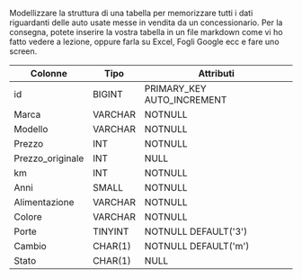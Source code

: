 Modellizzare la struttura di una tabella per memorizzare tutti i dati riguardanti delle auto usate messe in vendita da un concessionario.
Per la consegna, potete inserire la vostra tabella in un file markdown come vi ho fatto vedere a lezione, oppure farla su Excel, Fogli Google ecc e fare uno screen.

Colonne | Tipo | Attributi
--- | --- | ---
id | BIGINT | PRIMARY_KEY  AUTO_INCREMENT
Marca | VARCHAR | NOTNULL
Modello | VARCHAR | NOTNULL
Prezzo | INT | NOTNULL
Prezzo_originale | INT | NULL
km | INT | NOTNULL
Anni | SMALL | NOTNULL
Alimentazione | VARCHAR | NOTNULL
Colore | VARCHAR | NOTNULL
Porte | TINYINT | NOTNULL DEFAULT('3')
Cambio | CHAR(1) | NOTNULL DEFAULT('m')
Stato | CHAR(1) | NULL

